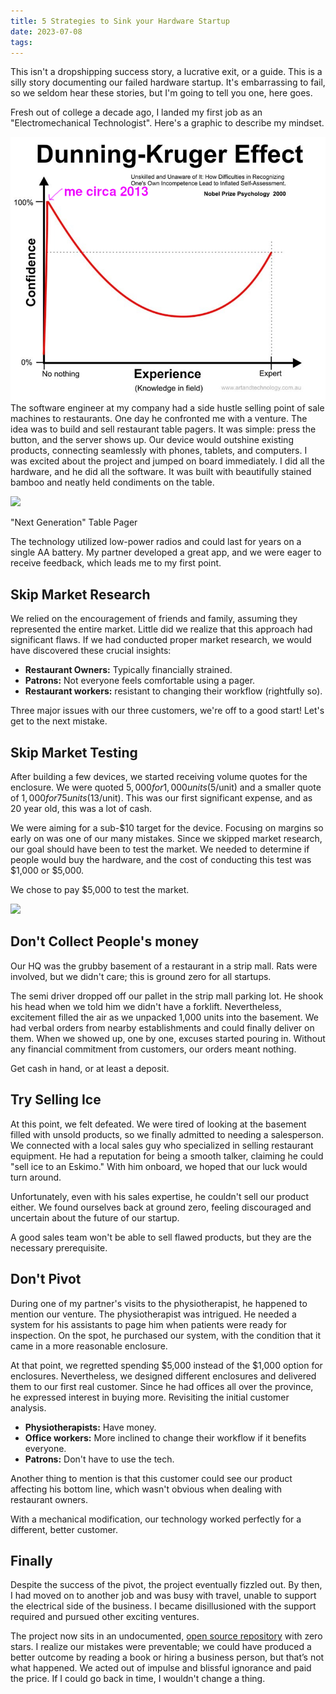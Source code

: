 ```yaml
---
title: 5 Strategies to Sink your Hardware Startup
date: 2023-07-08
tags:
---
```

This isn't a dropshipping success story, a lucrative exit, or a guide. This is a silly story documenting our failed hardware startup. It's embarrassing to fail, so we seldom hear these stories, but I'm going to tell you one, here goes.

Fresh out of college a decade ago, I landed my first job as an "Electromechanical Technologist". Here's a graphic to describe my mindset.

![](/img/me_2013.png)
The software engineer at my company had a side hustle selling point of sale machines to restaurants. One day he confronted me with a venture. The idea was to build and sell restaurant table pagers. It was simple: press the button, and the server shows up. Our device would outshine existing products, connecting seamlessly with phones, tablets, and computers. I was excited about the project and jumped on board immediately. I did all the hardware, and he did all the software. It was built with beautifully stained bamboo and neatly held condiments on the table.

![](/img/pageup/page_up.jpg)<figcaption>"Next Generation" Table Pager</figcaption>

The technology utilized low-power radios and could last for years on a single AA battery. My partner developed a great app, and we were eager to receive feedback, which leads me to my first point.

## Skip Market Research
We relied on the encouragement of friends and family, assuming they represented the entire market. Little did we realize that this approach had significant flaws. If we had conducted proper market research, we would have discovered these crucial insights:

  - **Restaurant Owners:** Typically financially strained.
  - **Patrons:** Not everyone feels comfortable using a pager.
  - **Restaurant workers:** resistant to changing their workflow (rightfully so).

Three major issues with our three customers, we're off to a good start! Let's get to the next mistake.

## Skip Market Testing
After building a few devices, we started receiving volume quotes for the enclosure. We were quoted $5,000 for 1,000 units ($5/unit) and a smaller quote of $1,000 for 75 units ($13/unit). This was our first significant expense, and as 20 year old, this was a lot of cash.

We were aiming for a sub-$10 target for the device. Focusing on margins so early on was one of our many mistakes. Since we skipped market research, our goal should have been to test the market. We needed to determine if people would buy the hardware, and the cost of conducting this test was $1,000 or $5,000.

We chose to pay $5,000 to test the market.

![](/img/pageup/boxes.jpg)

## Don't Collect People's money
Our HQ was the grubby basement of a restaurant in a strip mall. Rats were involved, but we didn't care; this is ground zero for all startups.

The semi driver dropped off our pallet in the strip mall parking lot. He shook his head when we told him we didn't have a forklift. Nevertheless, excitement filled the air as we unpacked 1,000 units into the basement. We had verbal orders from nearby establishments and could finally deliver on them. When we showed up, one by one, excuses started pouring in. Without any financial commitment from customers, our orders meant nothing.

Get cash in hand, or at least a deposit.

## Try Selling Ice
At this point, we felt defeated. We were tired of looking at the basement filled with unsold products, so we finally admitted to needing a salesperson. We connected with a local sales guy who specialized in selling restaurant equipment. He had a reputation for being a smooth talker, claiming he could "sell ice to an Eskimo." With him onboard, we hoped that our luck would turn around.

Unfortunately, even with his sales expertise, he couldn't sell our product either. We found ourselves back at ground zero, feeling discouraged and uncertain about the future of our startup.

A good sales team won't be able to sell flawed products, but they are the necessary prerequisite.

## Don't Pivot
During one of my partner's visits to the physiotherapist, he happened to mention our venture. The physiotherapist was intrigued. He needed a system for his assistants to page him when patients were ready for inspection. On the spot, he purchased our system, with the condition that it came in a more reasonable enclosure.

At that point, we regretted spending $5,000 instead of the $1,000 option for enclosures. Nevertheless, we designed different enclosures and delivered them to our first real customer. Since he had offices all over the province, he expressed interest in buying more. Revisiting the initial customer analysis.

  - **Physiotherapists:** Have money.
  - **Office workers:** More inclined to change their workflow if it benefits everyone.
  - **Patrons:** Don't have to use the tech.

Another thing to mention is that this customer could see our product affecting his bottom line, which wasn't obvious when dealing with restaurant owners.

With a mechanical modification, our technology worked perfectly for a different, better customer.


## Finally
Despite the success of the pivot, the project eventually fizzled out. By then, I had moved on to another job and was busy with travel, unable to support the electrical side of the business. I became disillusioned with the support required and pursued other exciting ventures.

The project now sits in an undocumented, [open source repository](https://github.com/o7-machinehum/Pageup) with zero stars. I realize our mistakes were preventable; we could have produced a better outcome by reading a book or hiring a business person, but that’s not what happened. We acted out of impulse and blissful ignorance and paid the price. If I could go back in time, I wouldn't change a thing.
